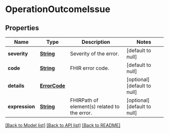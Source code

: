 # OperationOutcomeIssue
## Properties

Name | Type | Description | Notes
------------ | ------------- | ------------- | -------------
**severity** | [**String**](string.md) | Severity of the error. | [default to null]
**code** | [**String**](string.md) | FHIR error code. | [default to null]
**details** | [**ErrorCode**](ErrorCode.md) |  | [optional] [default to null]
**expression** | [**String**](string.md) | FHIRPath of element(s) related to the error. | [optional] [default to null]

[[Back to Model list]](../README.md#documentation-for-models) [[Back to API list]](../README.md#documentation-for-api-endpoints) [[Back to README]](../README.md)

